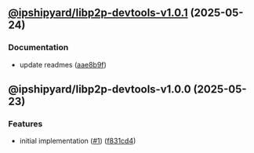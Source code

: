 ## [@ipshipyard/libp2p-devtools-v1.0.1](https://github.com/ipshipyard/js-libp2p-inspector/compare/@ipshipyard/libp2p-devtools-1.0.0...@ipshipyard/libp2p-devtools-1.0.1) (2025-05-24)

### Documentation

* update readmes ([aae8b9f](https://github.com/ipshipyard/js-libp2p-inspector/commit/aae8b9f578468a430a27294d3fa6e51dcab4e8e9))

## @ipshipyard/libp2p-devtools-v1.0.0 (2025-05-23)

### Features

* initial implementation ([#1](https://github.com/ipshipyard/js-libp2p-inspector/issues/1)) ([f831cd4](https://github.com/ipshipyard/js-libp2p-inspector/commit/f831cd4e7eff8f10db7c44a3b111dc46ff4892a7))
